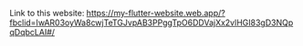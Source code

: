 Link to this website: https://my-flutter-website.web.app/?fbclid=IwAR03oyWa8cwjTeTGJvpAB3PPggTpO6DDVajXx2vlHGI83gD3NQpqDqbcLAI#/
